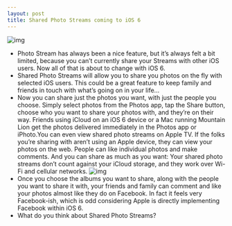 ```yaml
---
layout: post
title: Shared Photo Streams coming to iOS 6
---
```

![img](http://media.idownloadblog.com/wp-content/uploads/2012/06/Shared-Photo-Streams-iOS-6.jpeg)
* Photo Stream has always been a nice feature, but it’s always felt a bit limited, because you can’t currently share your Streams with other iOS users. Now all of that is about to change with iOS 6.
* Shared Photo Streams will allow you to share you photos on the fly with selected iOS users. This could be a great feature to keep family and friends in touch with what’s going on in your life…
* Now you can share just the photos you want, with just the people you choose. Simply select photos from the Photos app, tap the Share button, choose who you want to share your photos with, and they’re on their way. Friends using iCloud on an iOS 6 device or a Mac running Mountain Lion get the photos delivered immediately in the Photos app or iPhoto.You can even view shared photo streams on Apple TV. If the folks you’re sharing with aren’t using an Apple device, they can view your photos on the web. People can like individual photos and make comments. And you can share as much as you want: Your shared photo streams don’t count against your iCloud storage, and they work over Wi-Fi and cellular networks.
![img](http://media.idownloadblog.com/wp-content/uploads/2012/06/Shared-Photo-Stream.jpeg)
* Once you choose the albums you want to share, along with the people you want to share it with, your friends and family can comment and like your photos almost like they do on Facebook. In fact it feels very Facebook-ish, which is odd considering Apple is directly implementing Facebook within iOS 6.
* What do you think about Shared Photo Streams?

